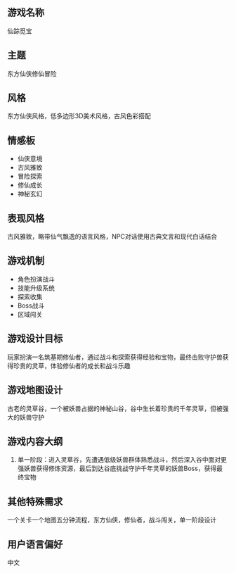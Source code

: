 
## 游戏名称
仙踪觅宝

## 主题
东方仙侠修仙冒险

## 风格
东方仙侠风格，低多边形3D美术风格，古风色彩搭配

## 情感板
- 仙侠意境
- 古风雅致
- 冒险探索
- 修仙成长
- 神秘玄幻

## 表现风格
古风雅致，略带仙气飘逸的语言风格，NPC对话使用古典文言和现代白话结合

## 游戏机制
- 角色扮演战斗
- 技能升级系统
- 探索收集
- Boss战斗
- 区域闯关

## 游戏设计目标
玩家扮演一名筑基期修仙者，通过战斗和探索获得经验和宝物，最终击败守护兽获得珍贵的灵草，体验修仙者的成长和战斗乐趣

## 游戏地图设计
古老的灵草谷，一个被妖兽占据的神秘山谷，谷中生长着珍贵的千年灵草，但被强大的妖兽守护

## 游戏内容大纲
1. 单一阶段：进入灵草谷，先遭遇低级妖兽群体熟悉战斗，然后深入谷中面对更强妖兽获得修炼资源，最后到达谷底挑战守护千年灵草的妖兽Boss，获得最终宝物

## 其他特殊需求
一个关卡一个地图五分钟流程，东方仙侠，修仙者，战斗闯关，单一阶段设计

## 用户语言偏好
中文
